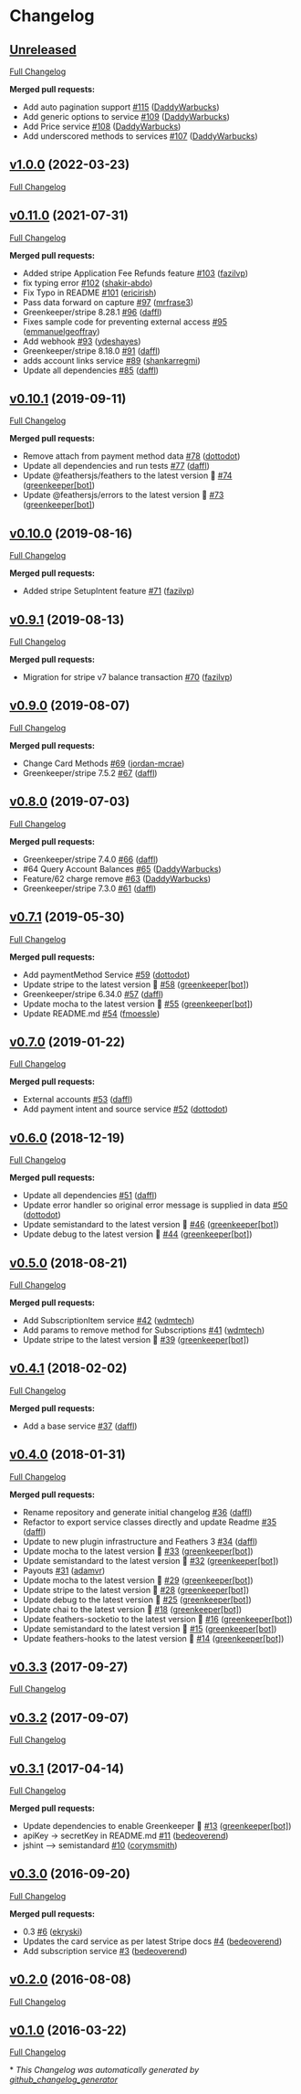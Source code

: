 # Changelog

## [Unreleased](https://github.com/feathersjs-ecosystem/feathers-stripe/tree/HEAD)

[Full Changelog](https://github.com/feathersjs-ecosystem/feathers-stripe/compare/v1.0.0...HEAD)

**Merged pull requests:**

- Add auto pagination support [\#115](https://github.com/feathersjs-ecosystem/feathers-stripe/pull/115) ([DaddyWarbucks](https://github.com/DaddyWarbucks))
- Add generic options to service [\#109](https://github.com/feathersjs-ecosystem/feathers-stripe/pull/109) ([DaddyWarbucks](https://github.com/DaddyWarbucks))
- Add Price service [\#108](https://github.com/feathersjs-ecosystem/feathers-stripe/pull/108) ([DaddyWarbucks](https://github.com/DaddyWarbucks))
- Add underscored methods to services [\#107](https://github.com/feathersjs-ecosystem/feathers-stripe/pull/107) ([DaddyWarbucks](https://github.com/DaddyWarbucks))

## [v1.0.0](https://github.com/feathersjs-ecosystem/feathers-stripe/tree/v1.0.0) (2022-03-23)

[Full Changelog](https://github.com/feathersjs-ecosystem/feathers-stripe/compare/v0.11.0...v1.0.0)

## [v0.11.0](https://github.com/feathersjs-ecosystem/feathers-stripe/tree/v0.11.0) (2021-07-31)

[Full Changelog](https://github.com/feathersjs-ecosystem/feathers-stripe/compare/v0.10.1...v0.11.0)

**Merged pull requests:**

- Added stripe Application Fee Refunds feature [\#103](https://github.com/feathersjs-ecosystem/feathers-stripe/pull/103) ([fazilvp](https://github.com/fazilvp))
- fix typing error [\#102](https://github.com/feathersjs-ecosystem/feathers-stripe/pull/102) ([shakir-abdo](https://github.com/shakir-abdo))
- Fix Typo in README [\#101](https://github.com/feathersjs-ecosystem/feathers-stripe/pull/101) ([ericirish](https://github.com/ericirish))
- Pass data forward on capture [\#97](https://github.com/feathersjs-ecosystem/feathers-stripe/pull/97) ([mrfrase3](https://github.com/mrfrase3))
- Greenkeeper/stripe 8.28.1 [\#96](https://github.com/feathersjs-ecosystem/feathers-stripe/pull/96) ([daffl](https://github.com/daffl))
- Fixes sample code for preventing external access [\#95](https://github.com/feathersjs-ecosystem/feathers-stripe/pull/95) ([emmanuelgeoffray](https://github.com/emmanuelgeoffray))
- Add webhook [\#93](https://github.com/feathersjs-ecosystem/feathers-stripe/pull/93) ([ydeshayes](https://github.com/ydeshayes))
- Greenkeeper/stripe 8.18.0 [\#91](https://github.com/feathersjs-ecosystem/feathers-stripe/pull/91) ([daffl](https://github.com/daffl))
- adds account links service [\#89](https://github.com/feathersjs-ecosystem/feathers-stripe/pull/89) ([shankarregmi](https://github.com/shankarregmi))
- Update all dependencies [\#85](https://github.com/feathersjs-ecosystem/feathers-stripe/pull/85) ([daffl](https://github.com/daffl))

## [v0.10.1](https://github.com/feathersjs-ecosystem/feathers-stripe/tree/v0.10.1) (2019-09-11)

[Full Changelog](https://github.com/feathersjs-ecosystem/feathers-stripe/compare/v0.10.0...v0.10.1)

**Merged pull requests:**

- Remove attach from payment method data [\#78](https://github.com/feathersjs-ecosystem/feathers-stripe/pull/78) ([dottodot](https://github.com/dottodot))
- Update all dependencies and run tests [\#77](https://github.com/feathersjs-ecosystem/feathers-stripe/pull/77) ([daffl](https://github.com/daffl))
- Update @feathersjs/feathers to the latest version 🚀 [\#74](https://github.com/feathersjs-ecosystem/feathers-stripe/pull/74) ([greenkeeper[bot]](https://github.com/apps/greenkeeper))
- Update @feathersjs/errors to the latest version 🚀 [\#73](https://github.com/feathersjs-ecosystem/feathers-stripe/pull/73) ([greenkeeper[bot]](https://github.com/apps/greenkeeper))

## [v0.10.0](https://github.com/feathersjs-ecosystem/feathers-stripe/tree/v0.10.0) (2019-08-16)

[Full Changelog](https://github.com/feathersjs-ecosystem/feathers-stripe/compare/v0.9.1...v0.10.0)

**Merged pull requests:**

- Added stripe SetupIntent feature [\#71](https://github.com/feathersjs-ecosystem/feathers-stripe/pull/71) ([fazilvp](https://github.com/fazilvp))

## [v0.9.1](https://github.com/feathersjs-ecosystem/feathers-stripe/tree/v0.9.1) (2019-08-13)

[Full Changelog](https://github.com/feathersjs-ecosystem/feathers-stripe/compare/v0.9.0...v0.9.1)

**Merged pull requests:**

- Migration for stripe v7 balance transaction [\#70](https://github.com/feathersjs-ecosystem/feathers-stripe/pull/70) ([fazilvp](https://github.com/fazilvp))

## [v0.9.0](https://github.com/feathersjs-ecosystem/feathers-stripe/tree/v0.9.0) (2019-08-07)

[Full Changelog](https://github.com/feathersjs-ecosystem/feathers-stripe/compare/v0.8.0...v0.9.0)

**Merged pull requests:**

- Change Card Methods [\#69](https://github.com/feathersjs-ecosystem/feathers-stripe/pull/69) ([jordan-mcrae](https://github.com/jordan-mcrae))
- Greenkeeper/stripe 7.5.2 [\#67](https://github.com/feathersjs-ecosystem/feathers-stripe/pull/67) ([daffl](https://github.com/daffl))

## [v0.8.0](https://github.com/feathersjs-ecosystem/feathers-stripe/tree/v0.8.0) (2019-07-03)

[Full Changelog](https://github.com/feathersjs-ecosystem/feathers-stripe/compare/v0.7.1...v0.8.0)

**Merged pull requests:**

- Greenkeeper/stripe 7.4.0 [\#66](https://github.com/feathersjs-ecosystem/feathers-stripe/pull/66) ([daffl](https://github.com/daffl))
- \#64 Query Account Balances [\#65](https://github.com/feathersjs-ecosystem/feathers-stripe/pull/65) ([DaddyWarbucks](https://github.com/DaddyWarbucks))
- Feature/62 charge remove [\#63](https://github.com/feathersjs-ecosystem/feathers-stripe/pull/63) ([DaddyWarbucks](https://github.com/DaddyWarbucks))
- Greenkeeper/stripe 7.3.0 [\#61](https://github.com/feathersjs-ecosystem/feathers-stripe/pull/61) ([daffl](https://github.com/daffl))

## [v0.7.1](https://github.com/feathersjs-ecosystem/feathers-stripe/tree/v0.7.1) (2019-05-30)

[Full Changelog](https://github.com/feathersjs-ecosystem/feathers-stripe/compare/v0.7.0...v0.7.1)

**Merged pull requests:**

- Add paymentMethod Service [\#59](https://github.com/feathersjs-ecosystem/feathers-stripe/pull/59) ([dottodot](https://github.com/dottodot))
- Update stripe to the latest version 🚀 [\#58](https://github.com/feathersjs-ecosystem/feathers-stripe/pull/58) ([greenkeeper[bot]](https://github.com/apps/greenkeeper))
- Greenkeeper/stripe 6.34.0 [\#57](https://github.com/feathersjs-ecosystem/feathers-stripe/pull/57) ([daffl](https://github.com/daffl))
- Update mocha to the latest version 🚀 [\#55](https://github.com/feathersjs-ecosystem/feathers-stripe/pull/55) ([greenkeeper[bot]](https://github.com/apps/greenkeeper))
- Update README.md [\#54](https://github.com/feathersjs-ecosystem/feathers-stripe/pull/54) ([fmoessle](https://github.com/fmoessle))

## [v0.7.0](https://github.com/feathersjs-ecosystem/feathers-stripe/tree/v0.7.0) (2019-01-22)

[Full Changelog](https://github.com/feathersjs-ecosystem/feathers-stripe/compare/v0.6.0...v0.7.0)

**Merged pull requests:**

- External accounts [\#53](https://github.com/feathersjs-ecosystem/feathers-stripe/pull/53) ([daffl](https://github.com/daffl))
- Add payment intent and source service [\#52](https://github.com/feathersjs-ecosystem/feathers-stripe/pull/52) ([dottodot](https://github.com/dottodot))

## [v0.6.0](https://github.com/feathersjs-ecosystem/feathers-stripe/tree/v0.6.0) (2018-12-19)

[Full Changelog](https://github.com/feathersjs-ecosystem/feathers-stripe/compare/v0.5.0...v0.6.0)

**Merged pull requests:**

- Update all dependencies [\#51](https://github.com/feathersjs-ecosystem/feathers-stripe/pull/51) ([daffl](https://github.com/daffl))
- Update error handler so original error message is supplied in data [\#50](https://github.com/feathersjs-ecosystem/feathers-stripe/pull/50) ([dottodot](https://github.com/dottodot))
- Update semistandard to the latest version 🚀 [\#46](https://github.com/feathersjs-ecosystem/feathers-stripe/pull/46) ([greenkeeper[bot]](https://github.com/apps/greenkeeper))
- Update debug to the latest version 🚀 [\#44](https://github.com/feathersjs-ecosystem/feathers-stripe/pull/44) ([greenkeeper[bot]](https://github.com/apps/greenkeeper))

## [v0.5.0](https://github.com/feathersjs-ecosystem/feathers-stripe/tree/v0.5.0) (2018-08-21)

[Full Changelog](https://github.com/feathersjs-ecosystem/feathers-stripe/compare/v0.4.1...v0.5.0)

**Merged pull requests:**

- Add SubscriptionItem service [\#42](https://github.com/feathersjs-ecosystem/feathers-stripe/pull/42) ([wdmtech](https://github.com/wdmtech))
- Add params to remove method for Subscriptions [\#41](https://github.com/feathersjs-ecosystem/feathers-stripe/pull/41) ([wdmtech](https://github.com/wdmtech))
- Update stripe to the latest version 🚀 [\#39](https://github.com/feathersjs-ecosystem/feathers-stripe/pull/39) ([greenkeeper[bot]](https://github.com/apps/greenkeeper))

## [v0.4.1](https://github.com/feathersjs-ecosystem/feathers-stripe/tree/v0.4.1) (2018-02-02)

[Full Changelog](https://github.com/feathersjs-ecosystem/feathers-stripe/compare/v0.4.0...v0.4.1)

**Merged pull requests:**

- Add a base service [\#37](https://github.com/feathersjs-ecosystem/feathers-stripe/pull/37) ([daffl](https://github.com/daffl))

## [v0.4.0](https://github.com/feathersjs-ecosystem/feathers-stripe/tree/v0.4.0) (2018-01-31)

[Full Changelog](https://github.com/feathersjs-ecosystem/feathers-stripe/compare/v0.3.3...v0.4.0)

**Merged pull requests:**

- Rename repository and generate initial changelog [\#36](https://github.com/feathersjs-ecosystem/feathers-stripe/pull/36) ([daffl](https://github.com/daffl))
- Refactor to export service classes directly and update Readme [\#35](https://github.com/feathersjs-ecosystem/feathers-stripe/pull/35) ([daffl](https://github.com/daffl))
- Update to new plugin infrastructure and Feathers 3 [\#34](https://github.com/feathersjs-ecosystem/feathers-stripe/pull/34) ([daffl](https://github.com/daffl))
- Update mocha to the latest version 🚀 [\#33](https://github.com/feathersjs-ecosystem/feathers-stripe/pull/33) ([greenkeeper[bot]](https://github.com/apps/greenkeeper))
- Update semistandard to the latest version 🚀 [\#32](https://github.com/feathersjs-ecosystem/feathers-stripe/pull/32) ([greenkeeper[bot]](https://github.com/apps/greenkeeper))
- Payouts [\#31](https://github.com/feathersjs-ecosystem/feathers-stripe/pull/31) ([adamvr](https://github.com/adamvr))
- Update mocha to the latest version 🚀 [\#29](https://github.com/feathersjs-ecosystem/feathers-stripe/pull/29) ([greenkeeper[bot]](https://github.com/apps/greenkeeper))
- Update stripe to the latest version 🚀 [\#28](https://github.com/feathersjs-ecosystem/feathers-stripe/pull/28) ([greenkeeper[bot]](https://github.com/apps/greenkeeper))
- Update debug to the latest version 🚀 [\#25](https://github.com/feathersjs-ecosystem/feathers-stripe/pull/25) ([greenkeeper[bot]](https://github.com/apps/greenkeeper))
- Update chai to the latest version 🚀 [\#18](https://github.com/feathersjs-ecosystem/feathers-stripe/pull/18) ([greenkeeper[bot]](https://github.com/apps/greenkeeper))
- Update feathers-socketio to the latest version 🚀 [\#16](https://github.com/feathersjs-ecosystem/feathers-stripe/pull/16) ([greenkeeper[bot]](https://github.com/apps/greenkeeper))
- Update semistandard to the latest version 🚀 [\#15](https://github.com/feathersjs-ecosystem/feathers-stripe/pull/15) ([greenkeeper[bot]](https://github.com/apps/greenkeeper))
- Update feathers-hooks to the latest version 🚀 [\#14](https://github.com/feathersjs-ecosystem/feathers-stripe/pull/14) ([greenkeeper[bot]](https://github.com/apps/greenkeeper))

## [v0.3.3](https://github.com/feathersjs-ecosystem/feathers-stripe/tree/v0.3.3) (2017-09-27)

[Full Changelog](https://github.com/feathersjs-ecosystem/feathers-stripe/compare/v0.3.2...v0.3.3)

## [v0.3.2](https://github.com/feathersjs-ecosystem/feathers-stripe/tree/v0.3.2) (2017-09-07)

[Full Changelog](https://github.com/feathersjs-ecosystem/feathers-stripe/compare/v0.3.1...v0.3.2)

## [v0.3.1](https://github.com/feathersjs-ecosystem/feathers-stripe/tree/v0.3.1) (2017-04-14)

[Full Changelog](https://github.com/feathersjs-ecosystem/feathers-stripe/compare/v0.3.0...v0.3.1)

**Merged pull requests:**

- Update dependencies to enable Greenkeeper 🌴 [\#13](https://github.com/feathersjs-ecosystem/feathers-stripe/pull/13) ([greenkeeper[bot]](https://github.com/apps/greenkeeper))
- apiKey -\> secretKey in README.md [\#11](https://github.com/feathersjs-ecosystem/feathers-stripe/pull/11) ([bedeoverend](https://github.com/bedeoverend))
- jshint —\> semistandard [\#10](https://github.com/feathersjs-ecosystem/feathers-stripe/pull/10) ([corymsmith](https://github.com/corymsmith))

## [v0.3.0](https://github.com/feathersjs-ecosystem/feathers-stripe/tree/v0.3.0) (2016-09-20)

[Full Changelog](https://github.com/feathersjs-ecosystem/feathers-stripe/compare/v0.2.0...v0.3.0)

**Merged pull requests:**

- 0.3 [\#6](https://github.com/feathersjs-ecosystem/feathers-stripe/pull/6) ([ekryski](https://github.com/ekryski))
- Updates the card service as per latest Stripe docs [\#4](https://github.com/feathersjs-ecosystem/feathers-stripe/pull/4) ([bedeoverend](https://github.com/bedeoverend))
- Add subscription service [\#3](https://github.com/feathersjs-ecosystem/feathers-stripe/pull/3) ([bedeoverend](https://github.com/bedeoverend))

## [v0.2.0](https://github.com/feathersjs-ecosystem/feathers-stripe/tree/v0.2.0) (2016-08-08)

[Full Changelog](https://github.com/feathersjs-ecosystem/feathers-stripe/compare/v0.1.0...v0.2.0)

## [v0.1.0](https://github.com/feathersjs-ecosystem/feathers-stripe/tree/v0.1.0) (2016-03-22)

[Full Changelog](https://github.com/feathersjs-ecosystem/feathers-stripe/compare/e1230dfedefb01ca41bfc2ca127ac7671f11164b...v0.1.0)



\* *This Changelog was automatically generated by [github_changelog_generator](https://github.com/github-changelog-generator/github-changelog-generator)*
